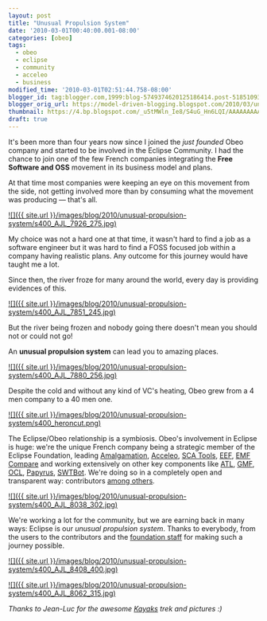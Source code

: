 ```yaml
---
layout: post
title: "Unusual Propulsion System"
date: '2010-03-01T00:40:00.001-08:00'
categories: [obeo]
tags:
  - obeo
  - eclipse
  - community
  - acceleo
  - business
modified_time: '2010-03-01T02:51:44.758-08:00'
blogger_id: tag:blogger.com,1999:blog-5749374620125186414.post-5185109365815226815
blogger_orig_url: https://model-driven-blogging.blogspot.com/2010/03/unusual-propulsion-system.html
thumbnail: https://4.bp.blogspot.com/_u5tMWln_Ie8/S4uG_Hn6LQI/AAAAAAAAAPY/Q4T8HWzh-T8/s72-c/AJL_7926_275.jpg
draft: true
---
```


It's been more than four years now since I joined the _just founded_ Obeo company and started to be involved in the Eclipse Community. I had the chance to join one of the few French companies integrating the **Free Software and OSS** movement in its business model and plans.

At that time most companies were keeping an eye on this movement from the side, not getting involved more than by consuming what the movement was producing — that's all.

[![]({{ site.url }}/images/blog/2010/unusual-propulsion-system/s400_AJL_7926_275.jpg)](https://4.bp.blogspot.com/_u5tMWln_Ie8/S4uG_Hn6LQI/AAAAAAAAAPY/Q4T8HWzh-T8/s1600-h/AJL_7926_275.jpg)

My choice was not a hard one at that time, it wasn't hard to find a job as a software engineer but it was hard to find a FOSS focused job within a company having realistic plans. Any outcome for this journey would have taught me a lot.

Since then, the river froze for many around the world, every day is providing evidences of this.

[![]({{ site.url }}/images/blog/2010/unusual-propulsion-system/s400_AJL_7851_245.jpg)](https://2.bp.blogspot.com/_u5tMWln_Ie8/S4uFmlJ6bQI/AAAAAAAAAPI/H9Hpms-l_rw/s1600-h/AJL_7851_245.jpg)

But the river being frozen and nobody going there doesn't mean you should not or could not go!

An **unusual propulsion system** can lead you to amazing places.

[![]({{ site.url }}/images/blog/2010/unusual-propulsion-system/s400_AJL_7880_256.jpg)](https://4.bp.blogspot.com/_u5tMWln_Ie8/S4uGVaq1DEI/AAAAAAAAAPQ/zxFjSGBhxjM/s1600-h/AJL_7880_256.jpg)

Despite the cold and without any kind of VC's heating, Obeo grew from a 4 men company to a 40 men one.

[![]({{ site.url }}/images/blog/2010/unusual-propulsion-system/s400_heroncut.png)](https://3.bp.blogspot.com/_u5tMWln_Ie8/S4uKokz_KSI/AAAAAAAAAP4/xtx-uWEK41Y/s1600-h/heroncut.png)

The Eclipse/Obeo relationship is a symbiosis. Obeo's involvement in Eclipse is huge: we're the unique French company being a strategic member of the Eclipse Foundation, leading [Amalgamation](https://www.eclipse.dev/modeling/amalgam/), [Acceleo](https://www.eclipse.dev/acceleo), [SCA Tools](https://www.eclipse.dev/stp/sca/), [EEF](https://www.eclipse.dev/modeling/emft/?project=eef), [EMF Compare](https://www.eclipse.dev/modeling/emf/?project=compare#compare) and working extensively on other key components like [ATL](https://www.eclipse.dev/m2m/atl/), [GMF](https://www.eclipse.dev/modeling/gmf/), [OCL](https://www.eclipse.dev/modeling/mdt/?project=ocl), [Papyrus](https://www.eclipse.dev/modeling/mdt/?project=papyrus), [SWTBot](https://www.eclipse.dev/swtbot/). We're doing so in a completely open and transparent way: contributors [among others](https://www.eclipse.dev/committers/).

[![]({{ site.url }}/images/blog/2010/unusual-propulsion-system/s400_AJL_8038_302.jpg)](https://1.bp.blogspot.com/_u5tMWln_Ie8/S4uHkoUtLcI/AAAAAAAAAPg/a52abes6pp0/s1600-h/AJL_8038_302.jpg)

We're working a lot for the community, but we are earning back in many ways: Eclipse is our _unusual propulsion system_. Thanks to everybody, from the users to the contributors and the [foundation staff](https://www.eclipse.dev/org/foundation/staff.php) for making such a journey possible.

[![]({{ site.url }}/images/blog/2010/unusual-propulsion-system/s400_AJL_8408_400.jpg)](https://2.bp.blogspot.com/_u5tMWln_Ie8/S4uMFL8YiRI/AAAAAAAAAQA/1iwlXK6m2Sc/s1600-h/AJL_8408_400.jpg)

[![]({{ site.url }}/images/blog/2010/unusual-propulsion-system/s400_AJL_8062_315.jpg)](https://1.bp.blogspot.com/_u5tMWln_Ie8/S4uJBhuFQ2I/AAAAAAAAAPo/8s5SEkdix68/s1600-h/AJL_8062_315.jpg)

_Thanks to Jean-Luc for the awesome [Kayaks](https://www.hobie-kayak.com/cms/) trek and pictures :)_

